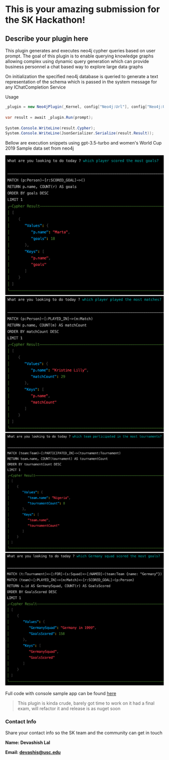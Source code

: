 # This is your amazing submission for the SK Hackathon!

## Describe your plugin here
This plugin generates and executes neo4j cypher queries based on user prompt. 
The goal of this plugin is to enable querying knowledge graphs allowing complex using dynamic query generation which can provide business personnel
a chat based way to explore large data graphs

On initialization the specified neo4j database is queried to generate a text representation of the schema which is passed in the system message for any IChatCompletion Service

Usage
```cs
_plugin = new Neo4jPlugin(_Kernel, config["Neo4j:Url"], config["Neo4j:Username"], config["Neo4j:Password"]);

var result = await _plugin.Run(prompt);

System.Console.WriteLine(result.Cypher);
System.Console.WriteLine(JsonSerializer.Serialize(result.Result));
```

Bellow are execution snippets using gpt-3.5-turbo and women's World Cup 2019 Sample data set from neo4j

![image](./screenshots/p1.png)
![image](./screenshots/p2.png)
![image](./screenshots/p3.png)
![image](./screenshots/p4.png)

Full code with console sample app can be found [here](https://github.com/BLaZeKiLL/Codeblaze.SemanticKernel)

> This plugin is kinda crude, barely got time to work on it had a final exam, will refactor it and release is as nuget soon

### Contact Info
Share your contact info so the SK team and the community can get in touch

**Name: Devashish Lal**

**Email: devashis@usc.edu**
